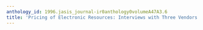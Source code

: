 ```yaml
---
anthology_id: 1996.jasis_journal-ir0anthology0volumeA47A3.6
title: 'Pricing of Electronic Resources: Interviews with Three Vendors'
---
```

